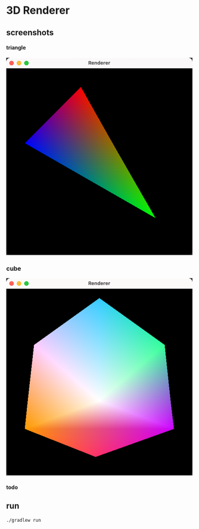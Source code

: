# 3D Renderer

## screenshots

#### triangle
![](./screenshots/triangle.png)

### cube
![](./screenshots/cube.png)

#### todo

## run
```shell
./gradlew run
```
